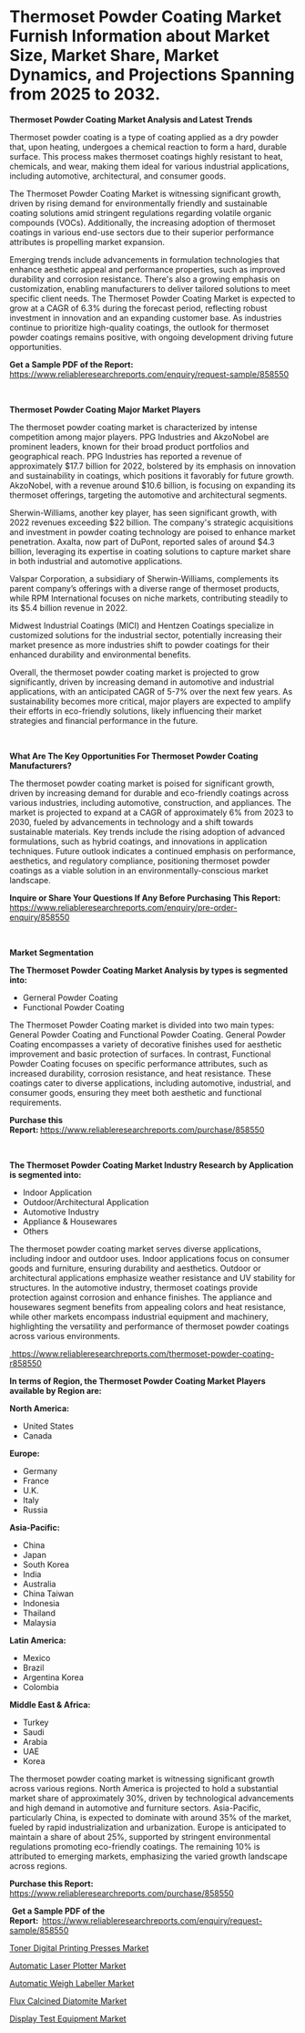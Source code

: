 <p><h1>Thermoset Powder Coating Market Furnish Information about Market Size, Market Share, Market Dynamics, and Projections Spanning from 2025 to 2032.</h1></p><p><strong>Thermoset Powder Coating Market Analysis and Latest Trends</strong></p>
<p><p>Thermoset powder coating is a type of coating applied as a dry powder that, upon heating, undergoes a chemical reaction to form a hard, durable surface. This process makes thermoset coatings highly resistant to heat, chemicals, and wear, making them ideal for various industrial applications, including automotive, architectural, and consumer goods. </p><p>The Thermoset Powder Coating Market is witnessing significant growth, driven by rising demand for environmentally friendly and sustainable coating solutions amid stringent regulations regarding volatile organic compounds (VOCs). Additionally, the increasing adoption of thermoset coatings in various end-use sectors due to their superior performance attributes is propelling market expansion. </p><p>Emerging trends include advancements in formulation technologies that enhance aesthetic appeal and performance properties, such as improved durability and corrosion resistance. There's also a growing emphasis on customization, enabling manufacturers to deliver tailored solutions to meet specific client needs. The Thermoset Powder Coating Market is expected to grow at a CAGR of 6.3% during the forecast period, reflecting robust investment in innovation and an expanding customer base. As industries continue to prioritize high-quality coatings, the outlook for thermoset powder coatings remains positive, with ongoing development driving future opportunities.</p></p>
<p><strong>Get a Sample PDF of the Report:&nbsp;</strong> <a href="https://www.reliableresearchreports.com/enquiry/request-sample/858550?utm_campaign=3545&utm_medium=2&utm_source=Github&utm_content=ia&utm_term=31032025&utm_id=thermoset-powder-coating">https://www.reliableresearchreports.com/enquiry/request-sample/858550</a></p>
<p>&nbsp;</p>
<p><strong>Thermoset Powder Coating Major Market Players</strong></p>
<p><p>The thermoset powder coating market is characterized by intense competition among major players. PPG Industries and AkzoNobel are prominent leaders, known for their broad product portfolios and geographical reach. PPG Industries has reported a revenue of approximately $17.7 billion for 2022, bolstered by its emphasis on innovation and sustainability in coatings, which positions it favorably for future growth. AkzoNobel, with a revenue around $10.6 billion, is focusing on expanding its thermoset offerings, targeting the automotive and architectural segments.</p><p>Sherwin-Williams, another key player, has seen significant growth, with 2022 revenues exceeding $22 billion. The company's strategic acquisitions and investment in powder coating technology are poised to enhance market penetration. Axalta, now part of DuPont, reported sales of around $4.3 billion, leveraging its expertise in coating solutions to capture market share in both industrial and automotive applications.</p><p>Valspar Corporation, a subsidiary of Sherwin-Williams, complements its parent company’s offerings with a diverse range of thermoset products, while RPM International focuses on niche markets, contributing steadily to its $5.4 billion revenue in 2022.</p><p>Midwest Industrial Coatings (MICI) and Hentzen Coatings specialize in customized solutions for the industrial sector, potentially increasing their market presence as more industries shift to powder coatings for their enhanced durability and environmental benefits.</p><p>Overall, the thermoset powder coating market is projected to grow significantly, driven by increasing demand in automotive and industrial applications, with an anticipated CAGR of 5-7% over the next few years. As sustainability becomes more critical, major players are expected to amplify their efforts in eco-friendly solutions, likely influencing their market strategies and financial performance in the future.</p></p>
<p>&nbsp;</p>
<p><strong>What Are The Key Opportunities For Thermoset Powder Coating Manufacturers?</strong></p>
<p><p>The thermoset powder coating market is poised for significant growth, driven by increasing demand for durable and eco-friendly coatings across various industries, including automotive, construction, and appliances. The market is projected to expand at a CAGR of approximately 6% from 2023 to 2030, fueled by advancements in technology and a shift towards sustainable materials. Key trends include the rising adoption of advanced formulations, such as hybrid coatings, and innovations in application techniques. Future outlook indicates a continued emphasis on performance, aesthetics, and regulatory compliance, positioning thermoset powder coatings as a viable solution in an environmentally-conscious market landscape.</p></p>
<p><strong>Inquire or Share Your Questions If Any Before Purchasing This Report:</strong> <a href="https://www.reliableresearchreports.com/enquiry/pre-order-enquiry/858550?utm_campaign=3545&utm_medium=2&utm_source=Github&utm_content=ia&utm_term=31032025&utm_id=thermoset-powder-coating">https://www.reliableresearchreports.com/enquiry/pre-order-enquiry/858550</a></p>
<p>&nbsp;</p>
<p><strong>Market Segmentation</strong></p>
<p><strong>The Thermoset Powder Coating Market Analysis by types is segmented into:</strong></p>
<p><ul><li>Gerneral Powder Coating</li><li>Functional Powder Coating</li></ul></p>
<p><p>The Thermoset Powder Coating market is divided into two main types: General Powder Coating and Functional Powder Coating. General Powder Coating encompasses a variety of decorative finishes used for aesthetic improvement and basic protection of surfaces. In contrast, Functional Powder Coating focuses on specific performance attributes, such as increased durability, corrosion resistance, and heat resistance. These coatings cater to diverse applications, including automotive, industrial, and consumer goods, ensuring they meet both aesthetic and functional requirements.</p></p>
<p><strong>Purchase this Report:&nbsp;</strong><a href="https://www.reliableresearchreports.com/purchase/858550?utm_campaign=3545&utm_medium=2&utm_source=Github&utm_content=ia&utm_term=31032025&utm_id=thermoset-powder-coating">https://www.reliableresearchreports.com/purchase/858550</a></p>
<p>&nbsp;</p>
<p><strong>The Thermoset Powder Coating Market Industry Research by Application is segmented into:</strong></p>
<p><ul><li>Indoor Application</li><li>Outdoor/Architectural Application</li><li>Automotive Industry</li><li>Appliance & Housewares</li><li>Others</li></ul></p>
<p><p>The thermoset powder coating market serves diverse applications, including indoor and outdoor uses. Indoor applications focus on consumer goods and furniture, ensuring durability and aesthetics. Outdoor or architectural applications emphasize weather resistance and UV stability for structures. In the automotive industry, thermoset coatings provide protection against corrosion and enhance finishes. The appliance and housewares segment benefits from appealing colors and heat resistance, while other markets encompass industrial equipment and machinery, highlighting the versatility and performance of thermoset powder coatings across various environments.</p></p>
<p><a href="https://www.reliableresearchreports.com/thermoset-powder-coating-r858550?utm_campaign=3545&utm_medium=2&utm_source=Github&utm_content=ia&utm_term=31032025&utm_id=thermoset-powder-coating">&nbsp;https://www.reliableresearchreports.com/thermoset-powder-coating-r858550</a></p>
<p><strong>In terms of Region, the Thermoset Powder Coating Market Players available by Region are:</strong></p>
<p>
    <p> <strong> North America: </strong>
        <ul>
            <li>United States</li>
            <li>Canada</li>
        </ul>
        </p> 
    <p> <strong> Europe: </strong>
        <ul>
            <li>Germany</li>
            <li>France</li>
            <li>U.K.</li>
            <li>Italy</li>
            <li>Russia</li>
        </ul>
        </p> 
    <p> <strong> Asia-Pacific: </strong>
        <ul>
            <li>China</li>
            <li>Japan</li>
            <li>South Korea</li>
            <li>India</li>
            <li>Australia</li>
            <li>China Taiwan</li>
            <li>Indonesia</li>
            <li>Thailand</li>
            <li>Malaysia</li>
        </ul>
        </p> 
    <p> <strong> Latin America: </strong>
        <ul>
            <li>Mexico</li>
            <li>Brazil</li>
            <li>Argentina Korea</li>
            <li>Colombia</li>
        </ul>
        </p> 
    <p> <strong> Middle East & Africa: </strong>
        <ul>
            <li>Turkey</li>
            <li>Saudi</li>
            <li>Arabia</li>
            <li>UAE</li>
            <li>Korea</li>
        </ul>
    </p>
    </p>
<p><p>The thermoset powder coating market is witnessing significant growth across various regions. North America is projected to hold a substantial market share of approximately 30%, driven by technological advancements and high demand in automotive and furniture sectors. Asia-Pacific, particularly China, is expected to dominate with around 35% of the market, fueled by rapid industrialization and urbanization. Europe is anticipated to maintain a share of about 25%, supported by stringent environmental regulations promoting eco-friendly coatings. The remaining 10% is attributed to emerging markets, emphasizing the varied growth landscape across regions.</p></p>
<p><strong>Purchase this Report: </strong><a href="https://www.reliableresearchreports.com/purchase/858550?utm_campaign=3545&utm_medium=2&utm_source=Github&utm_content=ia&utm_term=31032025&utm_id=thermoset-powder-coating">https://www.reliableresearchreports.com/purchase/858550</a></p>
<p>&nbsp;<strong>Get a Sample PDF of the Report:&nbsp;&nbsp;</strong><a href="https://www.reliableresearchreports.com/enquiry/request-sample/858550?utm_campaign=3545&utm_medium=2&utm_source=Github&utm_content=ia&utm_term=31032025&utm_id=thermoset-powder-coating">https://www.reliableresearchreports.com/enquiry/request-sample/858550</a></p>
<p><strong></strong></p>
<p><p><a href="https://www.linkedin.com/pulse/toner-digital-printing-presses-market-analysis-witch-focus-key-v5mhe?utm_campaign=3545&utm_medium=2&utm_source=Github&utm_content=ia&utm_term=31032025&utm_id=thermoset-powder-coating">Toner Digital Printing Presses Market</a></p><p><a href="https://www.linkedin.com/pulse/automatic-laser-plotter-market-study-creating-business-environment-nqote?utm_campaign=3545&utm_medium=2&utm_source=Github&utm_content=ia&utm_term=31032025&utm_id=thermoset-powder-coating">Automatic Laser Plotter Market</a></p><p><a href="https://www.linkedin.com/pulse/automatic-weigh-labeller-market-in-depth-report-size-share-strong-guebe?utm_campaign=3545&utm_medium=2&utm_source=Github&utm_content=ia&utm_term=31032025&utm_id=thermoset-powder-coating">Automatic Weigh Labeller Market</a></p><p><a href="https://github.com/prantoblouin/Market-Research-Report-List-1/blob/main/flux-calcined-diatomite-market.md?utm_campaign=3545&utm_medium=2&utm_source=Github&utm_content=ia&utm_term=31032025&utm_id=thermoset-powder-coating">Flux Calcined Diatomite Market</a></p><p><a href="https://www.linkedin.com/pulse/display-test-equipment-market-revenue-insights-78-cagr-2rkbe?utm_campaign=3545&utm_medium=2&utm_source=Github&utm_content=ia&utm_term=31032025&utm_id=thermoset-powder-coating">Display Test Equipment Market</a></p></p>